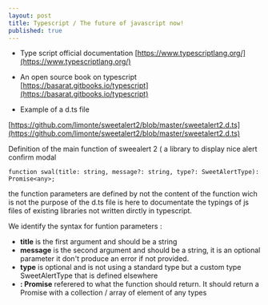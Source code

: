 ```yaml
---
layout: post
title: Typescript / The future of javascript now!
published: true
---
```


* Type script official documentation
[https://www.typescriptlang.org/](https://www.typescriptlang.org/)

* An open source book on typescript
[https://basarat.gitbooks.io/typescript](https://basarat.gitbooks.io/typescript)

* Example of a d.ts file 

[https://github.com/limonte/sweetalert2/blob/master/sweetalert2.d.ts](https://github.com/limonte/sweetalert2/blob/master/sweetalert2.d.ts)

Definition of the main function of sweealert 2 ( a library to display nice alert confirm modal

````
function swal(title: string, message?: string, type?: SweetAlertType): Promise<any>;
````

the function parameters are defined by not the content of the function wich is not the purpose of the d.ts file is here to documentate the typings of js files of existing libraries not written dirctly in typescript. 

We identify the syntax for funtion parameters : 

* **title** is the first argument and should be a string 
* **message** is the second argument and should be a string, it is an optional parameter it don't produce an error if not provided. 
* **type** is optional and is not using a standard type but a custom type SweetAlertType that is defined elsewhere 
* **: Promise<any>** referered to what the function should return. It should return a Promise with a collection / array of element of any types
